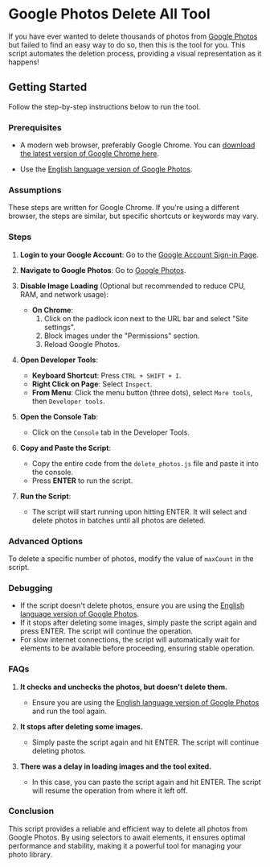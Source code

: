 # Google Photos Delete All Tool

If you have ever wanted to delete thousands of photos from [Google Photos](https://photos.google.com/) but failed to find an easy way to do so, then this is the tool for you. This script automates the deletion process, providing a visual representation as it happens!

## Getting Started

Follow the step-by-step instructions below to run the tool.

### Prerequisites

- A modern web browser, preferably Google Chrome. You can [download the latest version of Google Chrome here](https://www.google.com/chrome/).

- Use the [English language version of Google Photos](https://photos.google.com/?hl=en).

### Assumptions

These steps are written for Google Chrome. If you're using a different browser, the steps are similar, but specific shortcuts or keywords may vary.

### Steps

1. **Login to your Google Account**: Go to the [Google Account Sign-in Page](https://accounts.google.com/ServiceLogin).

2. **Navigate to Google Photos**: Go to [Google Photos](https://photos.google.com/?hl=en).

3. **Disable Image Loading** (Optional but recommended to reduce CPU, RAM, and network usage):
   - **On Chrome**:
     1. Click on the padlock icon next to the URL bar and select "Site settings".
     2. Block images under the "Permissions" section.
     3. Reload Google Photos.

4. **Open Developer Tools**:
   - **Keyboard Shortcut**: Press `CTRL + SHIFT + I`.
   - **Right Click on Page**: Select `Inspect`.
   - **From Menu**: Click the menu button (three dots), select `More tools`, then `Developer tools`.

5. **Open the Console Tab**:
   - Click on the `Console` tab in the Developer Tools.

6. **Copy and Paste the Script**:
   - Copy the entire code from the `delete_photos.js` file and paste it into the console.
   - Press **ENTER** to run the script.

7. **Run the Script**:
   - The script will start running upon hitting ENTER. It will select and delete photos in batches until all photos are deleted.

### Advanced Options

To delete a specific number of photos, modify the value of `maxCount` in the script.

### Debugging

- If the script doesn't delete photos, ensure you are using the [English language version of Google Photos](https://photos.google.com/?hl=en).
- If it stops after deleting some images, simply paste the script again and press ENTER. The script will continue the operation.
- For slow internet connections, the script will automatically wait for elements to be available before proceeding, ensuring stable operation.

### FAQs

1. **It checks and unchecks the photos, but doesn't delete them.**
   - Ensure you are using the [English language version of Google Photos](https://photos.google.com/?hl=en) and run the tool again.

2. **It stops after deleting some images.**
   - Simply paste the script again and hit ENTER. The script will continue deleting photos.

3. **There was a delay in loading images and the tool exited.**
   - In this case, you can paste the script again and hit ENTER. The script will resume the operation from where it left off.

### Conclusion

This script provides a reliable and efficient way to delete all photos from Google Photos. By using selectors to await elements, it ensures optimal performance and stability, making it a powerful tool for managing your photo library.
